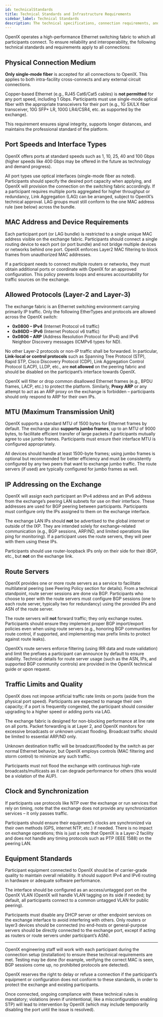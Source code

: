 ```yaml
---
id: technicalStandards
title: Technical Standards and Infrastructure Requirements
sidebar_label: Technical Standards
description: The technical specifications, connection requirements, and protocol standards for connecting to the OpenIX exchange.
---
```


OpenIX operates a high-performance Ethernet switching fabric to which all participants connect. To ensure reliability and interoperability, the following technical standards and requirements apply to all connections:

## Physical Connection Medium

**Only single-mode fiber** is accepted for all connections to OpenIX. This applies to both intra-facility cross-connects and any external circuit connections.

Copper-based Ethernet (e.g., RJ45 Cat6/Cat5 cables) is **not permitted** for any port speed, including 1 Gbps. Participants must use single-mode optical fiber with the appropriate transceivers for their port (e.g., 1G SX/LX fiber transceiver, 10G SFP+ LR, 100G LR4/CSR4, etc. as supported by the exchange).

This requirement ensures signal integrity, supports longer distances, and maintains the professional standard of the platform.

## Port Speeds and Interface Types

OpenIX offers ports at standard speeds such as 1, 10, 25, 40 and 100 Gbps (higher speeds like 400 Gbps may be offered in the future as technology and demand progress).

All port types use optical interfaces (single-mode fiber as noted). Participants should specify the desired port capacity when applying, and OpenIX will provision the connection on the switching fabric accordingly. If a participant requires multiple ports aggregated for higher throughput or redundancy, Link Aggregation (LAG) can be arranged, subject to OpenIX’s technical approval. LAG groups must still conform to the one MAC address rule (see below) across the bundle.

## MAC Address and Device Requirements

Each participant port (or LAG bundle) is restricted to a single unique MAC address visible on the exchange fabric. Participants should connect a single routing device to each port (or port bundle) and not bridge multiple devices or networks behind one port. OpenIX enforces Layer2 MAC filtering to block frames from unauthorized MAC addresses.

If a participant needs to connect multiple routers or networks, they must obtain additional ports or coordinate with OpenIX for an approved configuration. This policy prevents loops and ensures accountability for traffic sources on the exchange.

## Allowed Protocols (Layer-2 and Layer-3)

The exchange fabric is an Ethernet switching environment carrying primarily IP traffic. Only the following EtherTypes and protocols are allowed across the OpenIX switch:

- **0x0800 – IPv4** (Internet Protocol v4 traffic)
- **0x86DD – IPv6** (Internet Protocol v6 traffic)
- **0x0806 – ARP** (Address Resolution Protocol for IPv4) and IPv6 Neighbor Discovery messages (ICMPv6 types for ND).

No other Layer-2 protocols or non-IP traffic shall be forwarded. In particular, **Link-local or control protocols** such as Spanning Tree Protocol (STP), Rapid STP, Cisco Discovery Protocol (CDP), Link Aggregation Control Protocol (LACP), LLDP, etc., are **not allowed** on the peering fabric and should be disabled on the participant’s interface towards OpenIX.

OpenIX will filter or drop common disallowed Ethernet frames (e.g., BPDU frames, LACP, etc.) to protect the platform. Similarly, **Proxy ARP** or any attempt to act as an ARP proxy on the exchange is forbidden – participants should only respond to ARP for their own IPs.

## MTU (Maximum Transmission Unit)

OpenIX supports a standard MTU of 1500 bytes for Ethernet frames by default. The exchange also **supports jumbo frames**, up to an MTU of 9000 bytes, to facilitate efficient transfer of large packets if participants mutually agree to use jumbo frames. Participants must ensure their interface MTU is configured appropriately.

All devices should handle at least 1500-byte frames; using jumbo frames is optional but recommended for better efficiency and must be consistently configured by any two peers that want to exchange jumbo traffic. The route servers (if used) are typically configured for jumbo frames as well.

## IP Addressing on the Exchange

OpenIX will assign each participant an IPv4 address and an IPv6 address from the exchange’s peering LAN subnets for use on their interface. These addresses are used for BGP peering between participants. Participants must configure only the IPs assigned to them on the exchange interface.

The exchange LAN IPs should **not** be advertised to the global internet or outside of the IXP. They are intended solely for exchange-related communication (e.g., BGP sessions, ARP/ND, and limited operations like ping for monitoring). If a participant uses the route servers, they will peer with them using these IPs.

Participants should use router-loopback IPs only on their side for their iBGP, etc., but **not** on the exchange link.

## Route Servers

OpenIX provides one or more route servers as a service to facilitate multilateral peering (see Peering Policy section for details). From a technical standpoint, route server sessions are done via BGP. Participants who choose to peer with the route servers must configure BGP sessions (one to each route server, typically two for redundancy) using the provided IPs and ASN of the route server.

The route servers will **not** forward traffic; they only exchange routes. Participants should ensure they implement proper BGP import/export policies even when using route servers (e.g., honoring BGP communities for route control, if supported, and implementing max prefix limits to protect against route leaks).

OpenIX’s route servers enforce filtering (using IRR data and route validation) and limit the prefixes a participant can announce by default to ensure stability. Technical details for route server usage (such as the ASN, IPs, and supported BGP community controls) are provided in the OpenIX technical guide or upon request.

## Traffic Limits and Quality

OpenIX does not impose artificial traffic rate limits on ports (aside from the physical port speed). Participants are expected to manage their own capacity; if a port is frequently congested, the participant should consider upgrading to a higher speed or adding ports via LAG.

The exchange fabric is designed for non-blocking performance at line rate on all ports. Packet forwarding is at Layer 2, and OpenIX monitors for excessive broadcasts or unknown unicast flooding. Broadcast traffic should be limited to essential ARP/ND only.

Unknown destination traffic will be broadcast/flooded by the switch as per normal Ethernet behavior, but OpenIX employs controls (MAC filtering and storm control) to minimize any such traffic.

Participants must not flood the exchange with continuous high-rate broadcasts/multicasts as it can degrade performance for others (this would be a violation of the AUP).

## Clock and Synchronization

If participants use protocols like NTP over the exchange or run services that rely on timing, note that the exchange does not provide any synchronization services – it only passes traffic.

Participants should ensure their equipment’s clocks are synchronized via their own methods (GPS, internet NTP, etc.) if needed. There is no impact on exchange operations; this is just a note that OpenIX is a Layer-2 facility and does not handle any timing protocols such as PTP (IEEE 1588) on the peering LAN.

## Equipment Standards

Participant equipment connected to OpenIX should be of carrier-grade quality to maintain overall reliability. It should support IPv4 and IPv6 routing in hardware or adequate software performance.

The interface should be configured as an access/untagged port on the OpenIX VLAN (OpenIX will handle VLAN tagging on its side if needed; by default, all participants connect to a common untagged VLAN for public peering).

Participants must disable any DHCP server or other endpoint services on the exchange interface to avoid interfering with others. Only routers or layer3 devices should be connected (no end-hosts or general-purpose servers should be directly connected to the exchange port, except if acting as routers or route servers under participant’s ASN).

---

OpenIX engineering staff will work with each participant during the connection setup (installation) to ensure these technical requirements are met. Testing may be done (for example, verifying the correct MAC is seen, BGP sessions come up, no prohibited protocols are detected).

OpenIX reserves the right to delay or refuse a connection if the participant’s equipment or configuration does not conform to these standards, in order to protect the exchange and existing participants.

Once connected, ongoing compliance with these technical rules is mandatory; violations (even if unintentional, like a misconfiguration enabling STP) will lead to intervention by OpenIX (which may include temporarily disabling the port until the issue is resolved).
